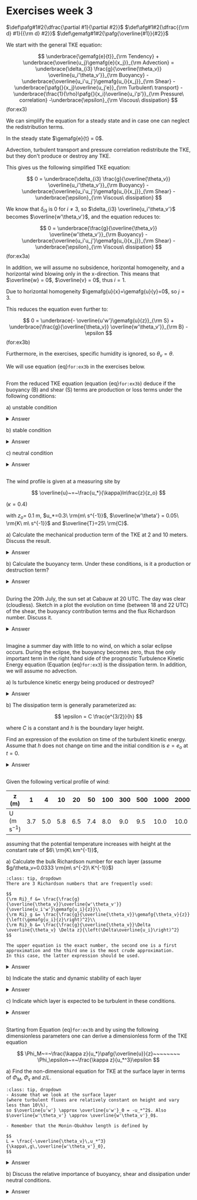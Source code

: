 # Exercises week 3

$\def\pafg#1#2{\dfrac{\partial #1}{\partial #2}}$
$\def\afg#1#2{\dfrac{{\rm d} #1}{{\rm d} #2}}$
$\def\gemafg#1#2{\pafg{\overline{#1}}{#2}}$


We start with the general TKE equation: 

$$
\underbrace{\gemafg{e}{t}}_{\rm Tendency} + \underbrace{\overline{u_j}\gemafg{e}{x_j}}_{\rm Advection}
= \underbrace{\delta_{i3} \frac{g}{\overline{\theta_v}} \overline{u_i'\theta_v'}}_{\rm Buoyancy}
  -\underbrace{\overline{u_i'u_j'}\gemafg{u_i}{x_j}}_{\rm Shear}
  -\underbrace{\pafg{}{x_j}\overline{u_j'e}}_{\rm Turbulent\ transport} 
  -\underbrace{\frac{1}{\rho}\pafg{}{x_i}\overline{u_i'p'}}_{\rm Pressure\ correlation}
  -\underbrace{\epsilon}_{\rm Viscous\ dissipation}
$$(for:ex3)

We can simplify the equation for a steady state and in case one can neglect the redistribution terms.

In the steady state $\gemafg{e}{t} = 0$.

Advection, turbulent transport and pressure correlation redistribute the TKE, but they don't produce or destroy any TKE. 

This gives us the following simplified TKE equation:

$$
0
= \underbrace{\delta_{i3} \frac{g}{\overline{\theta_v}} \overline{u_i'\theta_v'}}_{\rm Buoyancy}
-\underbrace{\overline{u_i'u_j'}\gemafg{u_i}{x_j}}_{\rm Shear}
-\underbrace{\epsilon}_{\rm Viscous\ dissipation}
$$

We know that $\delta_{i3}$ is 0 for $i \neq 3$, 
so $\delta_{i3} \overline{u_i'\theta_v'}$ becomes $\overline{w'\theta_v'}$, and the equation reduces to:

$$
0
= \underbrace{\frac{g}{\overline{\theta_v}} \overline{w'\theta_v'}}_{\rm Buoyancy}
-\underbrace{\overline{u_i'u_j'}\gemafg{u_i}{x_j}}_{\rm Shear}
-\underbrace{\epsilon}_{\rm Viscous\ dissipation}
$$(for:ex3a)

In addition, we will assume no subsidence, horizontal homogeneity, and a horizontal wind blowing only in the x-direction.
This means that $\overline{w} = 0$, $\overline{v} = 0$, thus $i=1$.

Due to horizontal homogeneity $\gemafg{u}{x}=\gemafg{u}{y}=0$, so $j=3$. 

This reduces the equation even further to: 

$$
0 = \underbrace{- \overline{u'w'}\gemafg{u}{z}}_{\rm S} + \underbrace{\frac{g}{\overline{\theta_v}} \overline{w'\theta_v'}}_{\rm B} - \epsilon
$$(for:ex3b)

Furthermore, in the exercises, specific humidity is ignored, so $\theta_v = \theta$.

We will use equation {eq}`for:ex3b` in the exercises below. 


##
From the reduced TKE equation (equation {eq}`for:ex3b`) deduce if the buoyancy (B) and
shear (S) terms are production or loss terms under the following conditions:

a) unstable condition

<details>
  <summary>Answer</summary>

```{figure} figures/exercise3_4_a.png
:name: fig3a
Vertical profiles of $\theta$ (a) and $U$ (b) under unstable conditions
```

The unstable condition is depicted in {numref}`fig3a`.
It is shown that $\overline{w'\theta'}>0$, since $\frac{g}{\overline{\theta}} > 0$, this leads to $B>0$.
It is shown that and $\overline{u'w'}<0$, since $\gemafg{u}{z} > 0$ and the shear term contains a minus sign, $S>0$.
Both contributions are production terms.

</details>

b) stable condition

<details>
  <summary>Answer</summary>

```{figure} figures/exercise3_4_b.png
:name: fig3b
Vertical profiles of $\theta$ (a) and $U$ (b) under stable conditions
```

The stable condition is depicted in {numref}`fig3b`.
It is shown that $\overline{w'\theta'}<0$, since $\frac{g}{\overline{\theta}} > 0$, this leads to $B<0$.
As under question a, it is shown that and $\overline{u'w'}<0$, since $\gemafg{u}{z} > 0$ and the shear term contains a minus sign, $S>0$.
Shear remains a production terms, but buoyancy leads to destruction of TKE.
</details>

c) neutral condition

<details>
  <summary>Answer</summary>

Under neutral conditions, the potential temperature does not change with height. 
Therefore, $\overline{w'\theta'}=0$, which leads to $B=0$. 
As under stable and unstable conditions, shear is a production term. 
As the buoyancy is 0, all the TKE produced by shear is destroyed by dissipation. 

</details>


##
The wind profile is given at a measuring site by

$$
\overline{u}~=~\frac{u_*}{\kappa}ln\frac{z}{z_o}
$$

(${\kappa}=0.4$)

with $z_o$= 0.1 m, $u_*=0.3\ \rm{m\ s^{-1}}$, $\overline{w'\theta'} = 0.05\ \rm{K\ m\ s^{-1}}$
and $\overline{T}=25\ \rm{C}$.

a) Calculate the mechanical production term of the TKE at 2 and 10 meters.
Discuss the result.

<details>
  <summary>Answer</summary>


Mechanical production term: $-\overline{u'w'}\pafg{\overline{u}}{z}$ (see equation {eq}`for:ex3b`). 
$\overline{u'w'}$ can be related to $u_*$ by using first-order closure ($K$-theory):

$$
\overline{u'w'} &= - \kappa z u_* \pafg{\overline{u}}{z} \\
  &= - \kappa z u_* \pafg{}{z}\left(\frac{u_*}{\kappa}{\rm ln}\frac{z}{z_0}\right)\\
  &= - \kappa z u_* \frac{u_*}{\kappa} \frac{1}{z}\\
  &= - {u_*}^2 .
$$

Therefore, the mechanical production term is

$$
P &= - \overline{u'w'}\pafg{\overline{u}}{z} \\
  &= {u_*}^2 \frac{u_*}{\kappa} \frac{1}{z} \\
  &= \frac{{u_*}^3}{\kappa z}
$$

Since $\kappa=0.4$ and $u_*=0.3 \rm \, m\ s^{-1}$, P(2 m) = $3.375\cdot 10^{-2}\rm\,m^2\,s^{-3}$ and P(10 m) = $6.75\cdot 10^{-3}\rm\,m^2\,s^{-3}$. 

There is production! Shear does not destroy turbulence.

</details>


b) Calculate the buoyancy term. Under these conditions, is it a production or destruction term?

<details>
  <summary>Answer</summary>

Buoyancy term: $\frac{g}{\theta_v}\overline{w'\theta_v'}$ (see equation {eq}`for:ex3b`). 

We assume there's no moist, so $\theta_v=\theta$. Furthermore, $\theta \approx T + \gamma_d z$, 
in which the lapse rate $\gamma_d$ is $\frac{g}{c_p} = 9.8 \cdot 10^{-3}\rm\,K\ m^{-1}$. This means that, even at 10 m height, 
$\theta$ and $T$ differ less than $0.1\rm\,K$, as $\gamma_d z$ is $9.8 \cdot 10^{-3} \cdot 10$. 
Thus, we can say that $\theta_v = 298\rm\,K$ at both heights. 
Therefore, the buoyancy term is $1.64 \cdot 10^{-3}\rm\,m^2\,s^{-3}$ at both heights.

Positive buoyancy flux leads to a production term.

</details>

##
During the 20th July, the sun set at Cabauw at 20 UTC. The day
was clear (cloudless). Sketch in a plot the evolution on time (between 18 and 22 UTC) of
the shear, the buoyancy contribution terms and the flux Richardson number. Discuss it.

<details>
  <summary>Answer</summary>

```{figure} figures/exercise3_5.png
:name: fig5
Buoyancy (B), shear (S), and the Richardson number (Ri) as a function of time.
```

{numref}`fig5` contains the sketch. 
The buoyancy decreases until sunset. 
After sunset, the earth's surface is still warmed up, but begins to cool, which causes a delay in the moment that buoyancy is zero. 
After this point, the earth's surface keeps cooling by longwave radiation. 
Consequently, stratification of the flow sets in, $\gemafg{\theta}{z}>0$, and the heat flux becomes negative, corresponding to negative buoyancy.

When the flow becomes more laminar / less turbulent, the shear decreases.

During day (and the start of the afternoon), the Richardson number is negative, which corresponds to a turbulent flow. 
After sunset, the Richardson number increases. When the Richardson number > 1, the flow becomes laminar.

</details>

##
Imagine a summer day with little to no wind, on which a solar eclipse occurs. During the eclipse, the buoyancy becomes zero, 
thus the only important term in the right hand side of the prognostic Turbulence Kinetic Energy
equation (Equation {eq}`for:ex3`) is the dissipation term. In addition, we will assume no advection.

a) Is turbulence kinetic energy being produced or destroyed?

<details>
  <summary>Answer</summary>

If the only relevant term is dissipation, the turbulence kinetic energy is being destroyed.

</details>

b)
The dissipation term is generally parameterized as:

$$
\epsilon = C \frac{e^{3/2}}{h}
$$

where $C$ is a constant and $h$ is the boundary layer height.

Find an expression of the evolution on time of the turbulent kinetic
energy. Assume that $h$ does not change on time and the initial condition is
$e=e_o$ at $t=0$.

<details>
  <summary>Answer</summary>

If only dissipation is important on the right hand side of the equation, and advection can be neglected, 
the total equation ({eq}`for:ex3`) becomes

$$
\pafg{e}{t} &= -\epsilon\\
 &= -C\frac{e^\frac{3}{2}}{h}\\
e^{-\frac{3}{2}} \partial e &= -\frac{C}{h}\partial t
$$

Since $e$ is only dependent on $t$, this can be written as

$$
e^{-\frac{3}{2}} {\rm d}e &= -\frac{C}{h}{\rm d}t \\
\int_{e\left(t_1\right)}^{e\left(t_2\right)}{e^{-\frac{3}{2}} {\rm d}e} &= -\int_{t_1}^{t_2}{\frac{C}{h}{\rm d}t} \\
\left[-2 e^{-\frac{1}{2}}\right]_{e\left(t_1\right)}^{e\left(t_2\right)} &= -\frac{C}{h} \left[t\right]_{t_1}^{t_2}
$$

Now, substituting $t_1=0$, $t_2=t$, $e\left(t_1\right)=e_0$ and $e\left(t_2\right)=e$.

$$
-2\left(e^{-\frac{1}{2}} - e_0^{-\frac{1}{2}}\right) &= -\frac{C}{h}t\\
e^{-\frac{1}{2}} &= e_0^{-\frac{1}{2}} + \frac{C\,t}{2h}\\
e^{\frac{1}{2}} &= \frac{1}{e_0^{-\frac{1}{2}} + \frac{C\,t}{2h}}
$$

This results in $e=\left(\dfrac{1}{\dfrac{1}{\sqrt{e_0}}+\dfrac{C\,t}{2 h}}\right)^2$

</details>


##
Given the following vertical profile of wind:

| z (m)         | 1     | 4 | 10    | 20    | 50    | 100   | 300   | 500   | 1000  | 2000  |
| --            |--     |-- | --    | --    | --    | --    | --    | --    | --    | --    |  
| U (m s$^{-1}$)| 3.7   |5.0|5.8    |6.5    |7.4    |8.0    |9.0    |9.5    |10.0   |10.0   |

assuming that the potential temperature increases with height at
the constant rate of $6\ \rm{K\ km^{-1}}$,

a) Calculate the bulk Richardson number for each layer (assume $g/\theta_v=0.0333 \rm{m\ s^{-2}\ K^{-1}}$)
```{hint}
:class: tip, dropdown
There are 3 Richardson numbers that are frequently used:

$$
{\rm Ri}_f &= \frac{\frac{g}{\overline{\theta_v}}\overline{w'\theta_v'}}{\overline{u_i'w'}\gemafg{u_i}{z}}\\
{\rm Ri}_g &= \frac{\frac{g}{\overline{\theta_v}}\gemafg{\theta_v}{z}}{\left(\gemafg{u_i}{z}\right)^2}\\
{\rm Ri}_b &= \frac{\frac{g}{\overline{\theta_v}}\Delta \overline{\theta_v} \Delta z}{\left(\Delta\overline{u_i}\right)^2}
$$

The upper equation is the exact number, the second one is a first approximation and the third one is the most crude approximation.
In this case, the latter expression should be used.
```

<details>
  <summary>Answer</summary>

| $\Delta z\rm\left(m\right)$                       | 3     | 6     | 10    | 30    | 50    | 200   | 200   | 500   | 1000      |
| --                                                | --    | --    | --    | --    | --    | --    | --    | --    | --        |
| $\Delta \overline{\theta_v}\left(K\right)$        | 0.018 | 0.036 | 0.06  | 0.18  | 0.3   | 1.2   | 1.2   | 3     | 6         |
| $\Delta \overline{u_i}\rm\left(m\,s^{-1}\right)$  | 1.3   | 0.8   | 0.7   | 0.9   | 0.6   | 1.0   | 0.5   | 0.5   | 0         |
| ${\rm Ri}_b\rm\left(-\right)$               | $1.1\,10^{-3}$ | $1.1\,10^{-2}$  | $4.1\,10^{-2}$ | $0.22$ | $1.4$ | $8.0$ | $32$ | $200$ | $+\infty$|

</details>


b) Indicate the static and dynamic stability of each layer

<details>
  <summary>Answer</summary>

Static stability: 
$
\begin{cases}
\rm{ Unstable : Buoyancy > 0}\\
\rm{ Stable\ \ \ \ : Buoyancy < 0}
\end{cases}
$

Since for all layers $\gemafg{\theta_v}{z} > 0$, therefore $\overline{w'\theta_v'} < 0$, 
the buoyancy flux is negative everywhere and all layers are statically stable.

Dynamic stability: 
$
\begin{cases}
\rm{ Unstable  : Buoyancy + Shear > 0 \Rightarrow Shear > - Buoyancy \Rightarrow Ri < 1} \\
\rm{ Stable\ \ \ \ : Buoyancy + Shear < 0 \Rightarrow Shear < - Buoyancy \Rightarrow Ri > 1}
\end{cases}
$

Therefore, the lowest 4 layers are dynamically unstable. The other layers are dynamically stable. 

</details>

c) Indicate which layer is expected to be turbulent in these conditions.

<details>
  <summary>Answer</summary>

The turbulent layers are those layers where turbulence is generated more than it is destroyed, so under dynamically unstable conditions (Shear $>$ - Buoyancy). 
Therefore, the lowest 4 layers are turbulent.

</details>

##
Starting from Equation {eq}`for:ex3b` and by using the following dimensionless parameters one can derive a dimensionless
form of the TKE equation

$$
\Phi_M~=~\frac{\kappa z}{u_*}\pafg{\overline{u}}{z}~~~~~~~~
\Phi_\epsilon~=~\frac{\kappa z}{u_*^3}\epsilon
$$

a) Find the non-dimensional equation for TKE at the surface layer in terms of $\Phi_M$, $\Phi_\epsilon$
and $z/L$.

```{hint}
:class: tip, dropdown
- Assume that we look at the surface layer 
(where turbulent fluxes are relatively constant on height and vary less than 10\%), 
so $\overline{u'w'} \approx \overline{u'w'}_0 = -u_*^2$. Also $\overline{w'\theta_v'} \approx \overline{w'\theta_v'}_0$. 

- Remember that the Monin-Obukhov length is defined by 

$$
L = \frac{-\overline{\theta_v}\,u_*^3}{\kappa\,g\,\overline{w'\theta_v'}_0}, 
$$

```

<details>
  <summary>Answer</summary>

To make the TKE equation more general for boundary layer statistics, everything is scaled. Typical measures for momentum and dissipation are

$$
\Phi_m &= \frac{\kappa\, z}{u_*}\gemafg{u}{z}\\
\Phi_\epsilon &= \frac{\kappa\, z}{u_*^3}\epsilon
$$

This can be rewritten to

$$
\gemafg{u}{z} = \Phi_m \frac{u_*}{\kappa\, z}
$$(for:54a1)

$$
\epsilon = \Phi_\epsilon \frac{u_*^3}{\kappa\, z}
$$(for:54a2)

Substituting Equations {eq}`for:54a1` and {eq}`for:54a2` in Equation {eq}`for:ex3b`, yields

$$
0= -\overline{u'w'}\frac{u_*\Phi_m}{\kappa \,z} + \frac{g}{\overline{\theta_v}}\overline{w'\theta_v'} - \frac{u_*^3 \Phi_\epsilon}{\kappa\, z}
$$

Since the $\Phi_{m}$ and $\Phi_{\epsilon}$ are dimensionless, 
the units of the total equation are $\rm m^2\,s^{-3}$. 
How to make this equation dimensionless? 
The last term shows, an easy way is to multiply the whole equation by $\frac{\kappa z}{u_*^3}$, which results in

$$
0= \frac{-\overline{u'w'}}{u_*^2}\Phi_m + \frac{\kappa\,g\,\overline{w'\theta_v'}}{\overline{\theta_v}\,u_*^3}z - \Phi_\epsilon
$$

We look at the surface layer, so $\overline{u'w'} \approx \overline{u'w'}_0 = -u_*^2$. Also $\overline{w'\theta_v'} \approx \overline{w'\theta_v'}_0$. 

Considering that the Monin-Obukhov length is defined by 

$$
L = \frac{-\overline{\theta_v}\,u_*^3}{\kappa\,g\,\overline{w'\theta_v'}_0}, 
$$

the total TKE equation can be rewritten to $0=\Phi_m-\frac{z}{L}-\Phi_\epsilon$

</details>

b) Discuss the relative importance of buoyancy, shear and dissipation under neutral conditions.

<details>
  <summary>Answer</summary>

Under neutral stratifying conditions, $\frac{z}{L}=0$ (since the buoyancy flux is 0). 
Therefore, what remains of the TKE equation is $\Phi_m=\Phi_\epsilon$.
All kinetic energy that is generated by shear is directly dissipated.

Note that we came to the same conclusion with a less formal derivation in exercise 1.  
</details>
